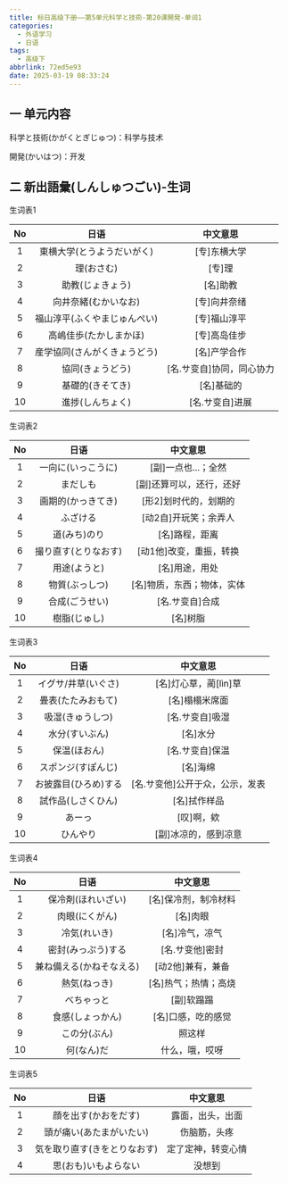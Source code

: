 ```yaml
---
title: 标日高级下册——第5单元科学と技術-第20课開発-单词1
categories:
  - 外语学习
  - 日语
tags:
  - 高级下
abbrlink: 72ed5e93
date: 2025-03-19 08:33:24
---
```

## 一 单元内容

科学と技術(かがくとぎじゅつ)：科学与技术

開発(かいはつ)：开发

<!--more-->

## 二 新出語彙(しんしゅつごい)-生词

生词表1

|  No  |             日语             |         中文意思          |
| :--: | :--------------------------: | :-----------------------: |
|  1   |  東横大学(とうようだいがく)  |       [专]东横大学        |
|  2   |          理(おさむ)          |          [专]理           |
|  3   |       助教(じょきょう)       |         [名]助教          |
|  4   |     向井奈緒(むかいなお)     |       [专]向井奈绪        |
|  5   | 福山淳平(ふくやまじゅんぺい) |       [专]福山淳平        |
|  6   |    高嶋佳歩(たかしまかほ)    |       [专]高岛佳步        |
|  7   | 産学協同(さんがくきょうどう) |       [名]产学合作        |
|  8   |       協同(きょうどう)       | [名.サ变自]协同，同心协力 |
|  9   |       基礎的(きそてき)       |        [名]基础的         |
|  10  |       進捗(しんちょく)       |      [名.サ变自]进展      |

生词表2

|  No  |         日语         |          中文意思          |
| :--: | :------------------: | :------------------------: |
|  1   |  一向に(いっこうに)  |    [副]一点也...；全然     |
|  2   |       まだしも       |  [副]还算可以，还行，还好  |
|  3   |  画期的(かっきてき)  |   [形2]划时代的，划期的    |
|  4   |       ふざける       |   [动2自]开玩笑；余弄人    |
|  5   |     道(みち)のり     |       [名]路程，距离       |
|  6   | 撮り直す(とりなおす) |  [动1他]改变，重振，转换   |
|  7   |     用途(ようと)     |       [名]用途，用处       |
|  8   |    物質(ぶっしつ)    | [名]物质，东西；物体，实体 |
|  9   |    合成(ごうせい)    |      [名.サ变自]合成       |
|  10  |     樹脂(じゅし)     |          [名]树脂          |

生词表3

|  No  |         日语         |            中文意思             |
| :--: | :------------------: | :-----------------------------: |
|  1   | イグサ/井草(いぐさ)  |      [名]灯心草，蔺[lìn]草      |
|  2   |  畳表(たたみおもて)  |         [名]榻榻米席面          |
|  3   |   吸湿(きゅうしつ)   |         [名.サ变自]吸湿         |
|  4   |    水分(すいぶん)    |            [名]水分             |
|  5   |     保温(ほおん)     |         [名.サ变自]保温         |
|  6   |  スポンジ(すぽんじ)  |            [名]海绵             |
|  7   | お披露目(ひろめ)する | [名.サ变他]公开于众，公示，发表 |
|  8   |  試作品(しさくひん)  |          [名]拭作样品           |
|  9   |        あーっ        |           [叹]啊，欸            |
|  10  |       ひんやり       |      [副]冰凉的，感到凉意       |

生词表4

|  No  |           日语           |       中文意思       |
| :--: | :----------------------: | :------------------: |
|  1   |    保冷剤(ほれいざい)    | [名]保冷剂，制冷材料 |
|  2   |      肉眼(にくがん)      |       [名]肉眼       |
|  3   |       冷気(れいき)       |    [名]冷气，凉气    |
|  4   |    密封(みっぷう)する    |   [名.サ变他]密封    |
|  5   | 兼ね備える(かねそなえる) |  [动2他]兼有，兼备   |
|  6   |       熱気(ねっき)       | [名]热气；热情；高烧 |
|  7   |        べちゃっと        |      [副]软蹋蹋      |
|  8   |     食感(しょっかん)     |  [名]口感，吃的感觉  |
|  9   |       この分(ぶん)       |        照这样        |
|  10  |        何(なん)だ        |    什么，哦，哎呀    |

生词表5

|  No  |             日语             |      中文意思      |
| :--: | :--------------------------: | :----------------: |
|  1   |     顔を出す(かおをだす)     |  露面，出头，出面  |
|  2   |   頭が痛い(あたまがいたい)   |    伤脑筋，头疼    |
|  3   | 気を取り直す(きをとりなおす) | 定了定神，转变心情 |
|  4   |     思(おも)いもよらない     |       没想到       |

